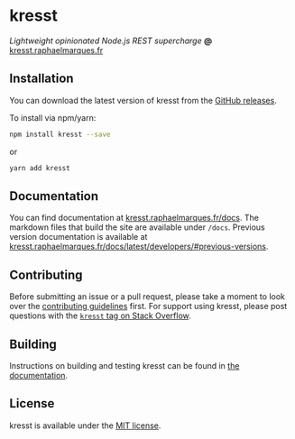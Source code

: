 # kresst

*Lightweight opinionated Node.js REST supercharge* **@** [kresst.raphaelmarques.fr](https://kresst.raphaelmarques.fr)

## Installation

You can download the latest version of kresst from the [GitHub releases](https://github.com/kresst/kresst/releases/latest).

To install via npm/yarn:

```bash
npm install kresst --save
```
or
```bash
yarn add kresst
```

## Documentation

You can find documentation at [kresst.raphaelmarques.fr/docs](https://kresst.raphaelmarques.fr/docs). The markdown files that build the site are available under `/docs`. Previous version documentation is available at [kresst.raphaelmarques.fr/docs/latest/developers/#previous-versions](https://kresst.raphaelmarques.fr/docs/latest/developers/#previous-versions).

## Contributing

Before submitting an issue or a pull request, please take a moment to look over the [contributing guidelines](https://github.com/kresst/kresst/blob/master/docs/developers/contributing.md) first. For support using kresst, please post questions with the [`kresst` tag on Stack Overflow](http://stackoverflow.com/questions/tagged/kresst).

## Building
Instructions on building and testing kresst can be found in [the documentation](https://github.com/kresst/kresst/blob/master/docs/developers/contributing.md#building-and-testing).

## License

kresst is available under the [MIT license](http://opensource.org/licenses/MIT).
